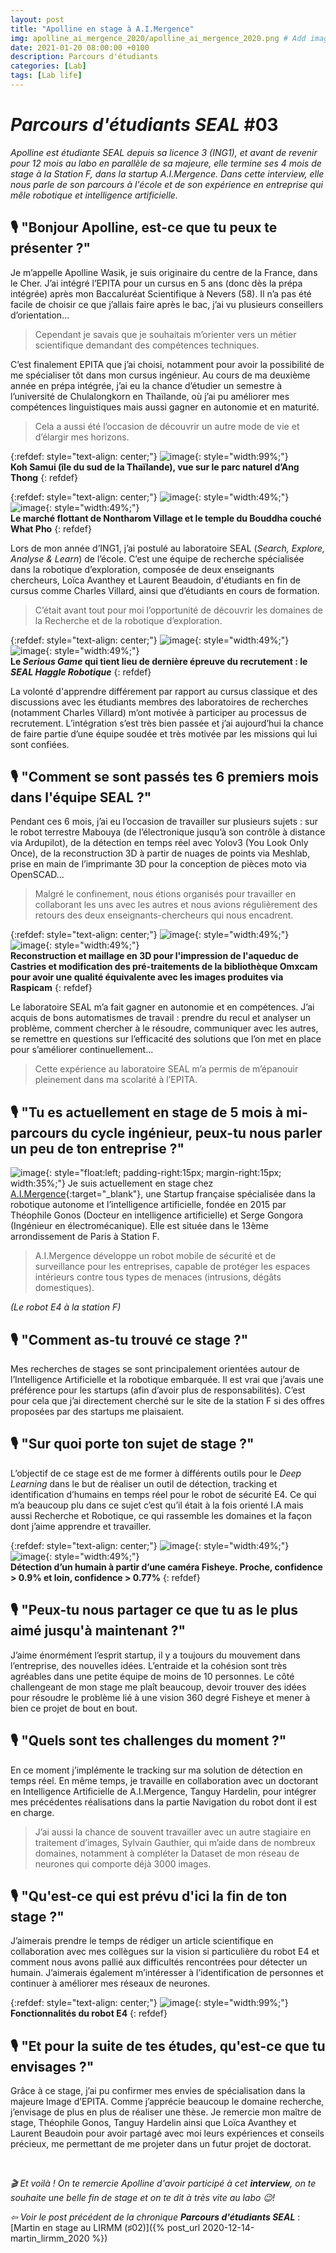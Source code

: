 ```yaml
---
layout: post
title: "Apolline en stage à A.I.Mergence"
img: apolline_ai_mergence_2020/apolline_ai_mergence_2020.png # Add image post (optional)
date: 2021-01-20 08:00:00 +0100
description: Parcours d'étudiants
categories: [Lab]
tags: [Lab life]
--- 
```



# *Parcours d'étudiants SEAL* #03

*Apolline est étudiante SEAL depuis sa licence 3 (ING1), et avant de revenir pour 12 mois au labo en parallèle de sa majeure, elle termine ses 4 mois de stage à la Station F, dans la startup A.I.Mergence. Dans cette interview, elle nous parle de son parcours à l'école et de son expérience en entreprise qui mêle robotique et intelligence artificielle.*

## 🎙️ "Bonjour Apolline, est-ce que tu peux te présenter ?"

Je m’appelle Apolline Wasik, je suis originaire du centre de la France, dans le Cher. J’ai intégré l’EPITA pour un cursus en 5 ans (donc dès la prépa intégrée) après mon Baccaluréat Scientifique à Nevers (58). Il n’a pas été facile de choisir ce que j’allais faire après le bac, j’ai vu plusieurs conseillers d’orientation... 

> Cependant je savais que je souhaitais m’orienter vers un métier scientifique demandant des compétences techniques. 

C’est finalement EPITA que j’ai choisi, notamment pour avoir la possibilité de me spécialiser tôt dans mon cursus ingénieur.
Au cours de ma deuxième année en prépa intégrée, j’ai eu la chance d’étudier un semestre à l’université de Chulalongkorn en Thaïlande, où j’ai pu améliorer mes compétences linguistiques mais aussi gagner en autonomie et en maturité. 

> Cela a aussi été l’occasion de découvrir un autre mode de vie et d’élargir mes horizons.

{:refdef: style="text-align: center;"}
![image]({{site.baseurl}}/assets/img/apolline_ai_mergence_2020/semestre_etranger_01.jpg){: style="width:99%;"}<br/>
**Koh Samui (île du sud de la Thaïlande), vue sur le parc naturel d’Ang Thong**
{: refdef}


{:refdef: style="text-align: center;"}
![image]({{site.baseurl}}/assets/img/apolline_ai_mergence_2020/semestre_etranger_02.jpg){: style="width:49%;"}
![image]({{site.baseurl}}/assets/img/apolline_ai_mergence_2020/semestre_etranger_03.jpg){: style="width:49%;"}<br/>
**Le marché flottant de Nontharom Village et le temple du Bouddha couché What Pho**
{: refdef}


Lors de mon année d’ING1, j’ai postulé au laboratoire SEAL (*Search, Explore, Analyse & Learn*) de l’école. C’est une équipe de recherche spécialisée dans la robotique d’exploration, composée de deux enseignants chercheurs, Loïca Avanthey et Laurent Beaudoin, d'étudiants en fin de cursus comme Charles Villard, ainsi que d’étudiants en cours de formation. 

> C’était avant tout pour moi l’opportunité de découvrir les domaines de la Recherche et de la robotique d’exploration. 


{:refdef: style="text-align: center;"}
![image]({{site.baseurl}}/assets/img/apolline_ai_mergence_2020/seal_recrutement_2020_01.jpg){: style="width:49%;"} ![image]({{site.baseurl}}/assets/img/apolline_ai_mergence_2020/seal_recrutement_2020_02.jpg){: style="width:49%;"}<br/>
**Le *Serious Game* qui tient lieu de dernière épreuve du recrutement : le *SEAL Haggle Robotique***
{: refdef}


La volonté d'apprendre différement par rapport au cursus classique et des discussions avec les étudiants membres des laboratoires de recherches (notamment Charles Villard) m’ont motivée à participer au processus de recrutement. L’intégration s’est très bien passée et j’ai aujourd’hui la chance de faire partie d’une équipe soudée et très motivée par les missions qui lui sont confiées.



## 🎙️ "Comment se sont passés tes 6 premiers mois dans l'équipe SEAL ?"

Pendant ces 6 mois, j’ai eu l’occasion de travailler sur plusieurs sujets : sur le robot terrestre Mabouya (de l’électronique jusqu’à son contrôle à distance via Ardupilot), de la détection en temps réel avec Yolov3 (You Look Only Once), de la reconstruction 3D à partir de nuages de points via Meshlab, prise en main de l’imprimante 3D pour la conception de pièces moto via OpenSCAD...

> Malgré le confinement, nous étions organisés pour travailler en collaborant les uns avec les autres et nous avions régulièrement des retours des deux enseignants-chercheurs qui nous encadrent.

{:refdef: style="text-align: center;"}
![image]({{site.baseurl}}/assets/img/apolline_ai_mergence_2020/travaux_seal_01.png){: style="width:49%;"} ![image]({{site.baseurl}}/assets/img/apolline_ai_mergence_2020/travaux_seal_02.png){: style="width:49%;"}<br/>
**Reconstruction et maillage en 3D pour l'impression de l'aqueduc de Castries et modification des pré-traitements de la bibliothèque Omxcam pour avoir une qualité équivalente avec les images produites via Raspicam**
{: refdef}


Le laboratoire SEAL m’a fait gagner en autonomie et en compétences. J’ai acquis de bons automatismes de travail : prendre du recul et analyser un problème, comment chercher à le résoudre, communiquer avec les autres, se remettre en questions sur l’efficacité des solutions que l’on met en place pour s’améliorer continuellement... 

> Cette expérience au laboratoire SEAL m’a permis de m’épanouir pleinement dans ma scolarité à l’EPITA.



## 🎙️ "Tu es actuellement en stage de 5 mois à mi-parcours du cycle ingénieur, peux-tu nous parler un peu de ton entreprise ?"

![image]({{site.baseurl}}/assets/img/apolline_ai_mergence_2020/ai_mergence_01.jpg){: style="float:left; padding-right:15px; margin-right:15px; width:35%;"}
Je suis actuellement en stage chez [A.I.Mergence](https://www.ai-mergence.com/fr/ "Lien vers A.I. Mergence"){:target="_blank"}, une Startup française spécialisée dans la robotique autonome et l’intelligence artificielle, fondée en 2015 par Théophile Gonos (Docteur en intelligence artificielle) et Serge Gongora (Ingénieur en électromécanique). Elle est située dans le 13ème arrondissement de Paris à Station F. 

> A.I.Mergence développe un robot mobile de sécurité et de surveillance pour les entreprises, capable de protéger les espaces intérieurs contre tous types de menaces (intrusions, dégâts domestiques).

*(Le robot E4 à la station F)*


## 🎙️ "Comment as-tu trouvé ce stage ?" 

Mes recherches de stages se sont principalement orientées autour de l’Intelligence Artificielle et la robotique embarquée. Il est vrai que j’avais une préférence pour les startups (afin d’avoir plus de responsabilités). C’est pour cela que j’ai directement cherché sur le site de la station F si des offres proposées par des startups me plaisaient.

## 🎙️ "Sur quoi porte ton sujet de stage ?" 

L’objectif de ce stage est de me former à différents outils pour le *Deep Learning* dans le but de réaliser un outil de détection, tracking et identification d’humains en temps réel pour le robot de sécurité E4. Ce qui m’a beaucoup plu dans ce sujet c’est qu’il était à la fois orienté I.A mais aussi Recherche et Robotique, ce qui rassemble les domaines et la façon dont j’aime apprendre et travailler.


{:refdef: style="text-align: center;"}
![image]({{site.baseurl}}/assets/img/apolline_ai_mergence_2020/centernet_01.jpg){: style="width:49%;"} ![image]({{site.baseurl}}/assets/img/apolline_ai_mergence_2020/centernet_02.jpg){: style="width:49%;"}<br/>
**Détection d’un humain à partir d’une caméra Fisheye. Proche, confidence > 0.9% et loin, confidence > 0.77%**
{: refdef}


## 🎙️ "Peux-tu nous partager ce que tu as le plus aimé jusqu'à maintenant ?"

J’aime énormément l’esprit startup, il y a toujours du mouvement dans l’entreprise, des nouvelles idées. L’entraide et la cohésion sont très agréables dans une petite équipe de moins de 10 personnes. Le côté challengeant de mon stage me plaît beaucoup, devoir trouver des idées pour résoudre le problème lié à une vision 360 degré Fisheye et mener à bien ce projet de bout en bout.


## 🎙️ "Quels sont tes challenges du moment ?"

En ce moment j’implémente le tracking sur ma solution de détection en temps réel. 
En même temps, je travaille en collaboration avec un doctorant en Intelligence Artificielle de A.I.Mergence, Tanguy Hardelin, pour intégrer mes précédentes réalisations dans la partie Navigation du robot dont il est en charge. 

> J’ai aussi la chance de souvent travailler avec un autre stagiaire en traitement d’images, Sylvain Gauthier, qui m’aide dans de nombreux domaines, notamment à compléter la Dataset de mon réseau de neurones qui comporte déjà 3000 images.


## 🎙️ "Qu'est-ce qui est prévu d'ici la fin de ton stage ?"

J’aimerais prendre le temps de rédiger un article scientifique en collaboration avec mes collègues sur la vision si particulière du robot E4 et comment nous avons pallié aux difficultés rencontrées pour détecter un humain. J’aimerais également m’intéresser à l’identification de personnes et continuer à améliorer mes réseaux de neurones.


{:refdef: style="text-align: center;"}
![image]({{site.baseurl}}/assets/img/apolline_ai_mergence_2020/ai_mergence_02.png){: style="width:99%;"}<br/>
**Fonctionnalités du robot E4**
{: refdef}


## 🎙️ "Et pour la suite de tes études, qu'est-ce que tu envisages ?"

Grâce à ce stage, j’ai pu confirmer mes envies de spécialisation dans la majeure Image d’EPITA. Comme j’apprécie beaucoup le domaine recherche, j’envisage de plus en plus de réaliser une thèse. Je remercie mon maître de stage, Théophile Gonos, Tanguy Hardelin ainsi que Loïca Avanthey et Laurent Beaudoin pour avoir partagé avec moi leurs expériences et conseils précieux, me permettant de me projeter dans un futur projet de doctorat.
  

<br/>


*🎬 Et voilà ! On te remercie Apolline d'avoir participé à cet **interview**, on te souhaite une belle fin de stage et on te dit à très vite au labo 😉!*


*&#x21E6; Voir le post précédent de la chronique **Parcours d'étudiants SEAL*** : [Martin en stage au LIRMM (&#x266F;02)]({% post_url 2020-12-14-martin_lirmm_2020 %})







